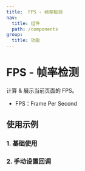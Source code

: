```yaml
---
title:  FPS - 帧率检测
nav:
  title: 组件
  path: /components
group:
  title: 功能
---
```


# FPS - 帧率检测

计算 & 展示当前页面的 FPS。

- FPS：Frame Per Second



## 使用示例

### 1. 基础使用

<code src="./demo/index1.tsx"></code>

### 2. 手动设置回调

<code src="./demo/index2.tsx"></code>

<API src='./index.tsx'></API>